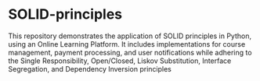 # SOLID-principles
This repository demonstrates the application of SOLID principles in Python, using an Online Learning Platform. It includes implementations for course management, payment processing, and user notifications while adhering to the Single Responsibility, Open/Closed, Liskov Substitution, Interface Segregation, and Dependency Inversion principles
